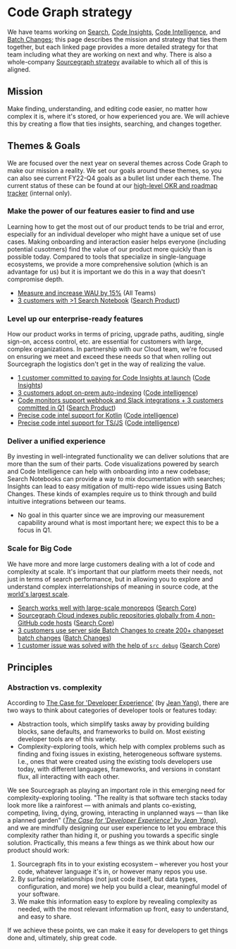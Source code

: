 # Code Graph strategy

We have teams working on [Search](./search/index.md), [Code Insights](./code-insights/index.md), [Code Intelligence](./code-intelligence/index.md), and [Batch Changes](./batch-changes/index.md); this page describes the mission and strategy that ties them together, but each linked page provides a more detailed strategy for that team including what they are working on next and why. There is also a whole-company [Sourcegraph strategy](../index.md) available to which all of this is aligned.

## Mission

Make finding, understanding, and editing code easier, no matter how complex it is, where it's stored, or how experienced you are. We will achieve this by creating a flow that ties insights, searching, and changes together.

## Themes & Goals

We are focused over the next year on several themes across Code Graph to make our mission a reality. We set our goals around these themes, so you can also see current FY22-Q4 goals as a bullet list under each theme. The current status of these can be found at our [high-level OKR and roadmap tracker](https://github.com/orgs/sourcegraph/projects/214/views/11) (internal only).

### Make the power of our features easier to find and use

Learning how to get the most out of our product tends to be trial and error, especially for an individual developer who might have a unique set of use cases. Making onboarding and interaction easier helps everyone (including potential cusotmers) find the value of our product more quickly than is possible today. Compared to tools that specialize in single-language ecosystems, we provide a more comprehensive solution (which is an advantage for us) but it is important we do this in a way that doesn't compromise depth.

- [Measure and increase WAU by 15%](https://github.com/sourcegraph/sourcegraph/issues/27342) (All Teams)
- [3 customers with >1 Search Notebook](https://github.com/sourcegraph/sourcegraph/issues/27353) ([Search Product](./search/index.md))

### Level up our enterprise-ready features

How our product works in terms of pricing, upgrade paths, auditing, single sign-on, access control, etc. are essential for customers with large, complex organizations. In partnership with our Cloud team, we're focused on ensuring we meet and exceed these needs so that when rolling out Sourcegraph the logistics don't get in the way of realizing the value.

- [1 customer committed to paying for Code Insights at launch](https://github.com/sourcegraph/sourcegraph/issues/27350) ([Code Insights](./code-insights/index.md))
- [3 customers adopt on-prem auto-indexing](https://github.com/sourcegraph/sourcegraph/issues/24961) ([Code intelligence](./code-intelligence/index.md))
- [Code monitors support webhook and Slack integrations + 3 customers committed in Q1](https://github.com/sourcegraph/sourcegraph/issues/27350) ([Search Product](./search/index.md))
- [Precise code intel support for Kotlin](https://github.com/sourcegraph/lsif-java/issues/304) ([Code intelligence](./code-intelligence/index.md))
- [Precise code intel support for TS/JS](https://github.com/sourcegraph/sourcegraph/issues/27345) ([Code intelligence](./code-intelligence/index.md))

### Deliver a unified experience

By investing in well-integrated functionality we can deliver solutions that are more than the sum of their parts. Code visualizations powered by search and Code Intelligence can help with onboarding into a new codebase; Search Notebooks can provide a way to mix documentation with searches; Insights can lead to easy mitigation of multi-repo wide issues using Batch Changes. These kinds of examples require us to think through and build intuitive integrations between our teams.

- No goal in this quarter since we are improving our measurement capability around what is most important here; we expect this to be a focus in Q1.

### Scale for Big Code

We have more and more large customers dealing with a lot of code and complexity at scale. It's important that our platform meets their needs, not just in terms of search performance, but in allowing you to explore and understand complex interrelationships of meaning in source code, at the [world's largest scale](../index.md#big-code).

- [Search works well with large-scale monorepos](https://github.com/sourcegraph/sourcegraph/issues/27320) ([Search Core](./search/index.md))
- [Sourcegraph Cloud indexes public repositories globally from 4 non-GitHub code hosts](https://github.com/sourcegraph/sourcegraph/issues/27322) ([Search Core](./search/index.md))
- [3 customers use server side Batch Changes to create 200+ changeset batch changes](https://github.com/sourcegraph/sourcegraph/issues/27348) ([Batch Changes](./batch-changes/index.md))
- [1 customer issue was solved with the help of `src debug`](https://github.com/sourcegraph/sourcegraph/issues/27347) ([Search Core](./search/index.md))

## Principles

### Abstraction vs. complexity

According to [The Case for 'Developer Experience'](https://future.a16z.com/the-case-for-developer-experience/) (by [Jean Yang](https://twitter.com/jeanqasaur)), there are two ways to think about categories of developer tools or features today:

- Abstraction tools, which simplify tasks away by providing building blocks, sane defaults, and frameworks to build on. Most existing developer tools are of this variety.
- Complexity-exploring tools, which help with complex problems such as finding and fixing issues in existing, heterogeneous software systems. I.e., ones that were created using the existing tools developers use today, with different languages, frameworks, and versions in constant flux, all interacting with each other.

We see Sourcegraph as playing an important role in this emerging need for complexity-exploring tooling. "The reality is that software tech stacks today look more like a rainforest — with animals and plants co-existing, competing, living, dying, growing, interacting in unplanned ways — than like a planned garden" ([_The Case for 'Developer Experience' by Jean Yang_][1]), and we are mindfully designing our user experience to let you embrace this complexity rather than hiding it, or pushing you towards a specific single solution. Practically, this means a few things as we think about how our product should work:

1. Sourcegraph fits in to your existing ecosystem – wherever you host your code, whatever language it's in, or however many repos you use.
1. By surfacing relationships (not just code itself, but data types, configuration, and more) we help you build a clear, meaningful model of your software.
1. We make this information easy to explore by revealing complexity as needed, with the most relevant information up front, easy to understand, and easy to share.

If we achieve these points, we can make it easy for developers to get things done and, ultimately, ship great code.

[1]: https://future.a16z.com/the-case-for-developer-experience/
